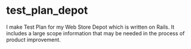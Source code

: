 # test_plan_depot
I make Test Plan for my Web Store Depot which is written on Rails. It includes a large scope information that may be needed in the process of product improvement.
